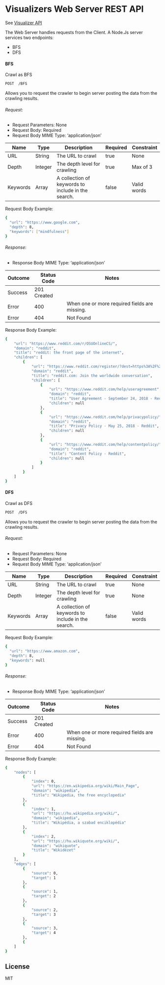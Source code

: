 # Visualizers Web Server REST API
See [Visualizer API](https://visualizers-rest-api.appspot.com)

The Web Server handles requests from the Client. A Node.Js server services two endpoints:
- BFS
- DFS

#### BFS
Crawl as BFS
```sh
POST  /BFS
```
Allows you to request the crawler to begin server posting the data from the crawling results.
###### Request:
- Request Parameters: None
- Request Body: Required
- Request Body MIME Type: ‘application/json’


| Name | Type | Description | Required | Constraint |
| ------ | ------ | ------ | ------ | ------ |
| URL | String | The URL to crawl | true | None |
| Depth | Integer | The depth level for crawling | true | Max of 3 |
| Keywords | Array | A collection of keywords to include in the search. | false | Valid words |

Request Body Example:
```sh
{
  "url": "https://www.google.com",
  "depth": 8,
  "keywords": ["mindfulness"]
}
```

###### Response:
- Response Body MIME Type: ‘application/json’

| Outcome | Status Code | Notes |
| ------ | ------ | ------ |
| Success | 201 Created |
| Error | 400 | When one or more required fields are missing. |
| Error | 404 | Not Found |

Response Body Example:
```sh
{
    "url": "https://www.reddit.com/r/OSUOnlineCS/",
    "domain": "reddit",
    "title": "reddit: the front page of the internet",
    "children": [
        {
            "url": "https://www.reddit.com/register/?dest=https%3A%2F%2Fwww.reddit.com%2Fr%2FOSUOnlineCS%2F",
            "domain": "reddit",
            "title": "reddit.com: Join the worldwide conversation",
            "children": [
                {
                    "url": "https://www.reddit.com/help/useragreement",
                    "domain": "reddit",
                    "title": "User Agreement - September 24, 2018 - Reddit",
                    "children": null
                },
                {
                    "url": "https://www.reddit.com/help/privacypolicy/",
                    "domain": "reddit",
                    "title": "Privacy Policy - May 25, 2018 - Reddit",
                    "children": null
                },
                {
                    "url": "https://www.reddit.com/help/contentpolicy/",
                    "domain": "reddit",
                    "title": "Content Policy - Reddit",
                    "children": null
                }
            ]
        }
    ]
}
```

#### DFS
Crawl as DFS
```sh
POST  /DFS
```
Allows you to request the crawler to begin server posting the data from the crawling results.
###### Request:
- Request Parameters: None
- Request Body: Required
- Request Body MIME Type: ‘application/json’

| Name | Type | Description | Required | Constraint |
| ------ | ------ | ------ | ------ | ------ |
| URL | String | The URL to crawl | true | None
| Depth | Integer | The depth level for crawling | true | None
| Keywords | Array | A collection of keywords to include in the search. | false | Valid words |

Request Body Example:
```sh
{
  "url": "https://www.amazon.com",
  "depth": 8,
  "keywords": null
}
```

###### Response:
- Response Body MIME Type: ‘application/json’

| Outcome | Status Code | Notes |
| ------ | ------ | ------ |
| Success | 201 Created |
| Error | 400 | When one or more required fields are missing. |
| Error | 404 | Not Found |


Response Body Example:
```sh
{
    "nodes": [
        {
            "index": 0,
            "url": "https://en.wikipedia.org/wiki/Main_Page",
            "domain": "wikipedia",
            "title": "Wikipedia, the free encyclopedia"
        },
        {
            "index": 1,
            "url": "https://hu.wikipedia.org/wiki/",
            "domain": "wikipedia",
            "title": "Wikipédia, a szabad enciklopédia"
        },
        {
            "index": 2,
            "url": "https://hu.wikiquote.org/wiki/",
            "domain": "wikiquote",
            "title": "Wikidézet"
        }
    ],
    "edges": [
        {
            "source": 0,
            "target": 1
        },
        {
            "source": 1,
            "target": 2
        },
        {
            "source": 2,
            "target": 3
        },
        {
            "source": 3,
            "target": 4
        },
        {
    ]
}
```

License
----
MIT

